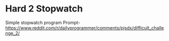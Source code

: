 # Hard 2 Stopwatch
Simple stopwatch program
Prompt-
https://www.reddit.com/r/dailyprogrammer/comments/pjsdx/difficult_challenge_2/